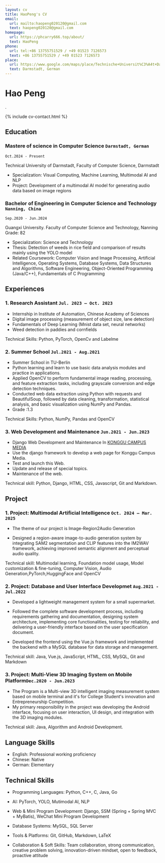 ```yaml
---
layout: cv
title: HaoPeng's CV
email:
  url: mailto:haopeng020120@gmail.com
  text: haopeng020120@gmail.com
homepage:
  url: https://phcarry666.top/about/
  text: HaoPeng
phone: 
  url: tel:+86 13755751529 / +49 01523 7126573
  text: +86 13755751529 / +49 01523 7126573
place:
  url: https://www.google.com/maps/place/Technische+Universit%C3%A4t+Darmstadt/@49.8761906,8.653331,17z/data=!4m10!1m2!2m1!1sTechnische+Universit%C3%A4t+Darmstadt!3m6!1s0x47bd7066cfce2d0f:0x182bdbcff1a231f0!8m2!3d49.8775113!4d8.6554484!15sCiFUZWNobmlzY2hlIFVuaXZlcnNpdMOkdCBEYXJtc3RhZHSSAQp1bml2ZXJzaXR54AEA!16s%2Fg%2F11flvwt8sc?entry=ttu&g_ep=EgoyMDI0MTAxNi4wIKXMDSoASAFQAw%3D%3D
  text: Darmstadt, German
---
```


# Hao Peng
.

<!--
include contact information from the front matter
Supported arguments:
    - homepage: url, text
        - phone
        - email
            -->

{% include cv-contact.html %}

## Education

### **Mastere of science in Computer Science  `Darmstadt, German`**

```
Oct.2024 - Present
```

Technical University of Darmstadt, Faculty of Computer Science, Darmstadt
- Specialization: Visual Computing, Machine Learning, Multimodal AI and NLP
-  Project: Development of a multimodal AI model for generating audio data based on image regions





### **Bachelor of Engineering in Computer Science and Technology  `Nanning, China`**

```
Sep.2020 - Jun.2024
```
Guangxi University. Faculty of Computer Science and Technology, Nanning
Grade: 82

- Specialization:  Science and Technology 
- Thesis:  Detection of weeds in rice field and comparison of results mainly using the YOLO model
- Related Coursework:  Computer Vision and Image Processing, Artificial Intelligence, Operating Systems, Database Systems, Data Structures and Algorithms, Software Engineering, Object-Oriented Programming (Java/C++), Fundamentals of C Programming


## Experiences

### **1. Research Assistant  `Jul. 2023 – Oct. 2023`**
* Internship in Institute of Automation, Chinese Academy of Sciences
* Digital image processing (measurement of object size, lane detection)
* Fundamentals of Deep Learning (Mnist data set, neural networks)
* Weed detection in paddies and cornfields

Technical Skills: Python, PyTorch,  OpenCv and Labelme

### **2. Summer School `Jul.2021 - Aug.2021 `**


- Summer School in TU-Berlin
- Python learning and learn to use basic data analysis modules and practice in applications.
- Applied OpenCV to perform fundamental image reading, processing, and feature extraction tasks, including grayscale conversion and edge detection techniques.
- Conducted web data extraction using Python with requests and BeautifulSoup, followed by data cleaning, transformation, statistical analysis, and basic visualization using NumPy and Pandas.
- Grade :1.3

Technical Skills: Python, NumPy, Pandas and OpenCV

### **3. Web Development and Maintenance `Jun.2021 - Jun.2023 `**

-  Django Web Development and Maintenance In [KONGGU CAMPUS MEDIA](https://konggu.gxu.edu.cn/)
- Use the django framework to develop a web page for Konggu Campus Media.
- Test and launch this Web.
- Update and release of special topics.
- Maintenance of the web.

Technical skill: Python, Django, HTML, CSS, Javascript, Git and Markdown.

##  Project

### **1. Project: Multimodal Artificial Intelligence  `Oct. 2024 – Mar. 2025`**
- The theme of our project is Image-Region2Audio Generation

- Designed a region-aware image-to-audio generation system by integrating SAM2 segmentation and CLIP features into the IM2WAV framework, achieving improved semantic alignment and perceptual audio quality.

Technical skill: Multimodal learning, Foundation model usage, Model customization & fine-tuning, Computer Vision, Audio Generation,PyTorch,HuggingFace and OpenCV


### **2. Project: Database and User Interface Developmet   `Aug.2021 - Jul.2022`**

- Developed a lightweight management system for a small supermarket.
- Followed the complete software development process, including requirements gathering and documentation, designing system architecture, implementing core functionalities, testing for reliability, and delivering a user-friendly interface based on the user specification document.

- Developed the frontend using the Vue.js framework and implemented the backend with a MySQL database for data storage and management.

Technical skill: Java, Vue.js, JavaScript, HTML, CSS, MySQL, Git and Markdown

### **3. Project: Multi-View 3D Imaging System on Mobile Platform`Dec.2020 - Jun.2023 `**

- The Program is a Multi-view 3D intelligent imaging measurement system based on mobile terminal and it's for College Student's innovation and Entrepreneurship Competition. 
- My primary responsibility in the project was developing the Android interface, focusing on user interaction, UI design, and integration with the 3D imaging modules.

Technical skill: Java, Algorithm  and Android Development.

## Language Skills

- English: Professional working proficiency
- Chinese: Native
- German: Elementary

## Technical Skills

- Programming Languages: Python, C++, C, Java, Go

- AI: PyTorch, YOLO, Mutimodal AI, NLP

- Web & Mini Program Development: Django, SSM (Spring + Spring MVC + MyBatis), WeChat Mini Program Development

- Database Systems: MySQL, SQL Server

- Tools & Platforms: Git, GitHub, Markdown, LaTeX

- Collaboration & Soft Skills: Team collaboration, strong communication, creative problem solving, innovation-driven mindset, open to feedback, proactive attitude

<!-- ### Footer

Last updated: 2024.10.10 -->